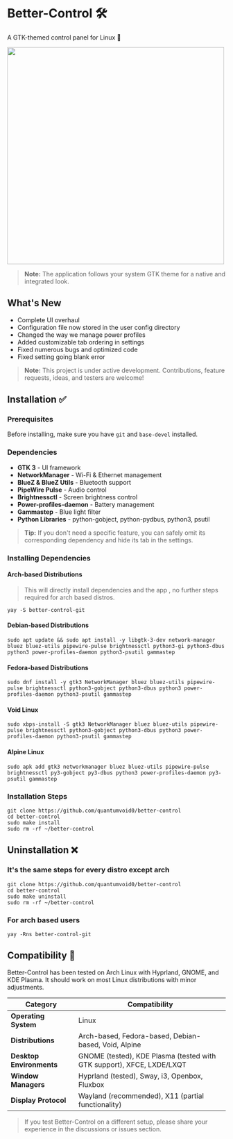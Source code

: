 # Better-Control 🛠️
A GTK-themed control panel for Linux 🐧

<img src="https://github.com/user-attachments/assets/b219415d-3dbf-4471-990d-bc8cd0f021c1" width="500">

> **Note:** The application follows your system GTK theme for a native and integrated look.

## What's New
- Complete UI overhaul
- Configuration file now stored in the user config directory
- Changed the way we manage power profiles
- Added customizable tab ordering in settings
- Fixed numerous bugs and optimized code
- Fixed setting going blank error

> **Note:** This project is under active development. Contributions, feature requests, ideas, and testers are welcome!

## Installation ✅

### Prerequisites
Before installing, make sure you have `git` and `base-devel` installed.

### Dependencies

- **GTK 3** - UI framework
- **NetworkManager** - Wi-Fi & Ethernet management
- **BlueZ & BlueZ Utils** - Bluetooth support
- **PipeWire Pulse** - Audio control
- **Brightnessctl** - Screen brightness control
- **Power-profiles-daemon** - Battery management
- **Gammastep** - Blue light filter
- **Python Libraries** - python-gobject, python-pydbus, python3, psutil

> **Tip:** If you don't need a specific feature, you can safely omit its corresponding dependency and hide its tab in the settings.

### Installing Dependencies

#### Arch-based Distributions
> This will directly install dependencies and the app , no further steps required for arch based distros.
```
yay -S better-control-git
```

#### Debian-based Distributions
```
sudo apt update && sudo apt install -y libgtk-3-dev network-manager bluez bluez-utils pipewire-pulse brightnessctl python3-gi python3-dbus python3 power-profiles-daemon python3-psutil gammastep
```

#### Fedora-based Distributions
```
sudo dnf install -y gtk3 NetworkManager bluez bluez-utils pipewire-pulse brightnessctl python3-gobject python3-dbus python3 power-profiles-daemon python3-psutil gammastep
```

#### Void Linux
```
sudo xbps-install -S gtk3 NetworkManager bluez bluez-utils pipewire-pulse brightnessctl python3-gobject python3-dbus python3 power-profiles-daemon python3-psutil gammastep
```

#### Alpine Linux
```
sudo apk add gtk3 networkmanager bluez bluez-utils pipewire-pulse brightnessctl py3-gobject py3-dbus python3 power-profiles-daemon py3-psutil gammastep
```

### Installation Steps
```
git clone https://github.com/quantumvoid0/better-control
cd better-control
sudo make install
sudo rm -rf ~/better-control
```

## Uninstallation ❌

### It's the same steps for every distro except arch
```
git clone https://github.com/quantumvoid0/better-control
cd better-control
sudo make uninstall
sudo rm -rf ~/better-control
```
### For arch based users 
```
yay -Rns better-control-git
```

## Compatibility 📄

Better-Control has been tested on Arch Linux with Hyprland, GNOME, and KDE Plasma. It should work on most Linux distributions with minor adjustments.

| **Category** | **Compatibility** |
|--------------|-------------------|
| **Operating System** | Linux |
| **Distributions** | Arch-based, Fedora-based, Debian-based, Void, Alpine |
| **Desktop Environments** | GNOME (tested), KDE Plasma (tested with GTK support), XFCE, LXDE/LXQT |
| **Window Managers** | Hyprland (tested), Sway, i3, Openbox, Fluxbox |
| **Display Protocol** | Wayland (recommended), X11 (partial functionality) |

> If you test Better-Control on a different setup, please share your experience in the discussions or issues section.
